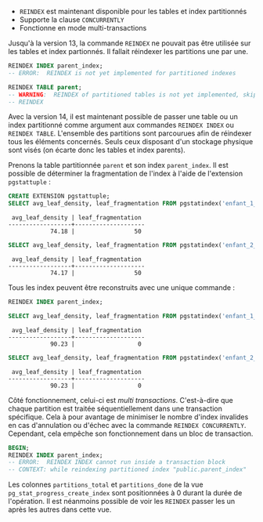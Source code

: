 <!--
Les commits sur ce sujet sont :

* https://commitfest.postgresql.org/30/2584/
* https://git.postgresql.org/gitweb/?p=postgresql.git;a=commit;h=a6642b3ae060976b42830b7dc8f29ec190ab05e4
* https://commitfest.postgresql.org/32/2989/
* https://git.postgresql.org/gitweb/?p=postgresql.git;a=commitdiff;h=17661188336c8cbb1783808912096932c57893a3
* https://git.postgresql.org/gitweb/?p=postgresql.git;a=commit;h=8a8f4d8ede288c2a29105f4708e22ce7f3526149

Discussion

* https://gitlab.dalibo.info/formation/workshops/-/issues/109

-->

<div class="slide-content">

* `REINDEX` est maintenant disponible pour les tables et index partitionnés
* Supporte la clause `CONCURRENTLY`
* Fonctionne en mode multi-transactions

</div>

<div class="notes">

Jusqu'à la version 13, la commande `REINDEX` ne pouvait pas être utilisée sur les
tables et index partionnés. Il fallait réindexer les partitions une par une.

```sql
REINDEX INDEX parent_index;
-- ERROR:  REINDEX is not yet implemented for partitioned indexes

REINDEX TABLE parent;
-- WARNING:  REINDEX of partitioned tables is not yet implemented, skipping "parent"
-- REINDEX
```

Avec la version 14, il est maintenant possible de passer une table ou un index 
partitionné comme argument aux commandes `REINDEX INDEX` ou `REINDEX TABLE`.
L'ensemble des partitions sont parcourues afin de réindexer tous les éléments 
concernés. Seuls ceux disposant d'un stockage physique sont visés (on écarte 
donc les tables et index parents).

Prenons la table partitionnée `parent` et son index `parent_index`. Il est
possible de déterminer la fragmentation de l'index à l'aide de l'extension
`pgstattuple` :

```sql
CREATE EXTENSION pgstattuple;
SELECT avg_leaf_density, leaf_fragmentation FROM pgstatindex('enfant_1_id_idx');
```
```text
 avg_leaf_density | leaf_fragmentation 
------------------+--------------------
            74.18 |                 50
```
```sql
SELECT avg_leaf_density, leaf_fragmentation FROM pgstatindex('enfant_2_id_idx');
```
```text
 avg_leaf_density | leaf_fragmentation 
------------------+--------------------
            74.17 |                 50
```

Tous les index peuvent être reconstruits avec une unique commande :

```sql
REINDEX INDEX parent_index;
```

```sql
SELECT avg_leaf_density, leaf_fragmentation FROM pgstatindex('enfant_1_id_idx');
```
```text
 avg_leaf_density | leaf_fragmentation 
------------------+--------------------
            90.23 |                  0
```
```sql
SELECT avg_leaf_density, leaf_fragmentation FROM pgstatindex('enfant_2_id_idx');
```
```text
 avg_leaf_density | leaf_fragmentation 
------------------+--------------------
            90.23 |                  0
```

Côté fonctionnement, celui-ci est _multi transactions_. C'est-à-dire que chaque
partition est traitée séquentiellement dans une transaction spécifique. Cela à
pour avantage de minimiser le nombre d'index invalides en cas d'annulation ou
d'échec avec la commande `REINDEX CONCURRENTLY`. Cependant, cela empêche son
fonctionnement dans un bloc de transaction.

```sql
BEGIN;
REINDEX INDEX parent_index;
-- ERROR:  REINDEX INDEX cannot run inside a transaction block
-- CONTEXT: while reindexing partitioned index "public.parent_index"
```

Les colonnes `partitions_total` et `partitions_done` de la vue `pg_stat_progress_create_index`
sont positionnées à 0 durant la durée de l'opération. Il est néanmoins possible de voir les
`REINDEX` passer les un après les autres dans cette vue.

</div>
